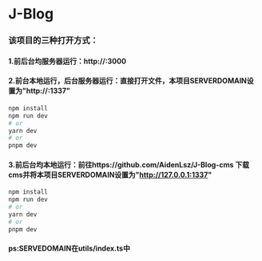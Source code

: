 # J-Blog

### 该项目的三种打开方式：
#### 1.前后台均服务器运行：http://:3000
#### 2.前台本地运行，后台服务器运行：直接打开文件，本项目SERVERDOMAIN设置为"http://:1337"
```bash
npm install
npm run dev
# or
yarn dev
# or
pnpm dev
```
#### 3.前后台均本地运行：前往https://github.com/AidenLsz/J-Blog-cms 下载cms并将本项目SERVERDOMAIN设置为"http://127.0.0.1:1337"

```bash
npm install
npm run dev
# or
yarn dev
# or
pnpm dev
```
#### ps:SERVEDOMAIN在utils/index.ts中

